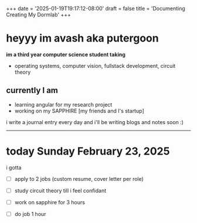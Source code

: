 +++
date = '2025-01-19T19:17:12-08:00'
draft = false
title = 'Documenting Creating My Dormlab'
+++

# **heyyy im avash aka putergoon**

**im a third year computer science student taking**
  - operating systems, computer vision, fullstack development, circuit theory

## currently I am
 - learning angular for my research project
 - working on my SAPPHIRE [my friends and I's startup]

i write a journal entry every day and i'll be writing blogs and notes soon :)

----

# today Sunday February 23, 2025
i gotta

 - [ ] apply to 2 jobs (custom resume, cover letter per role)
 - [ ] study circuit theory till i feel confidant
 - [ ] work on sapphire for 3 hours
 - [ ] do job 1 hour

